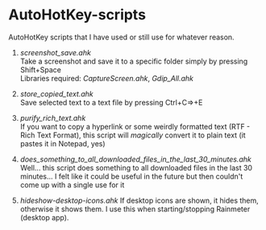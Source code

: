 # AutoHotKey-scripts
AutoHotKey scripts that I have used or still use for whatever reason.

1. *screenshot_save.ahk*  
Take a screenshot and save it to a specific folder simply by pressing Shift+Space  
Libraries required: *CaptureScreen.ahk*, *Gdip_All.ahk*

2. *store_copied_text.ahk*  
Save selected text to a text file by pressing Ctrl+C=>+E

3. *purify_rich_text.ahk*  
If you want to copy a hyperlink or some weirdly formatted text (RTF - Rich Text Format), this script will *magically* convert it to plain text (it pastes it in Notepad, yes)

4. *does_something_to_all_downloaded_files_in_the_last_30_minutes.ahk*  
Well... this script does something to all downloaded files in the last 30 minutes... I felt like it could be useful in the future but then couldn't come up with a single use for it

5. *hideshow-desktop-icons.ahk*
If desktop icons are shown, it hides them, otherwise it shows them. I use this when starting/stopping Rainmeter (desktop app).

